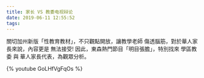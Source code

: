 ```yaml
---
title: 家长 VS 教委电视辩论
date: 2019-06-11 12:55:52
tags:
---
```


關切加州新版「性教育教材」，不只觀點開放，讓教學老師 傷透腦筋，對於華人家長來說，內容更是 無法接受! 因此，東森熱門節目「明目張膽」，特別找來 學區教委 與 華人家長代表，為觀眾分析。

{% youtube GoLHfVgFqOs %}